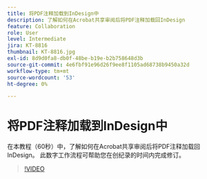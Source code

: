 ```yaml
---
title: 将PDF注释加载到InDesign中
description: 了解如何在Acrobat共享审阅后将PDF注释加载回InDesign
feature: Collaboration
role: User
level: Intermediate
jira: KT-8816
thumbnail: KT-8816.jpg
exl-id: 8d9d0fa8-db0f-48be-b19e-b2b758648d3b
source-git-commit: 4e6fbf91e96d26f9ee8f1105ad68738b9450a32d
workflow-type: tm+mt
source-wordcount: '53'
ht-degree: 0%

---
```


# 将PDF注释加载到InDesign中

在本教程（60秒）中，了解如何在Acrobat共享审阅后将PDF注释加载回InDesign。 此数字工作流程可帮助您在创纪录的时间内完成修订。

>[!VIDEO](https://video.tv.adobe.com/v/336907?quality=12&learn=on&hidetitle=true)
